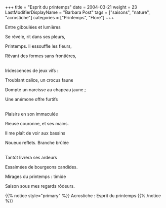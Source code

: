+++
title = "Esprit du printemps"
date = 2004-03-21
weight = 23
LastModifierDisplayName = "Barbara Post"
tags = ["saisons", "nature", "acrostiche"]
categories = ["Printemps", "Flore"]
+++

Entre giboulées et lumières

Se révèle, rit dans ses pleurs,

Printemps. Il essouffle les fleurs,

Rêvant des formes sans frontières,

 \
Iridescences de jeux vifs :

Troublant calice, un crocus faune

Dompte un narcisse au chapeau jaune ;

Une anémone offre furtifs

 \
Plaisirs en son immaculée

Rieuse couronne, et ses mains.

Il me plaît de voir aux bassins

Noueux reflets. Branche brûlée

 \
Tantôt livrera ses ardeurs

Essaimées de bourgeons candides.

Mirages du printemps : timide

Saison sous mes regards rôdeurs.

{{% notice style="primary" %}}
Acrostiche : Esprit du printemps
{{% /notice %}}
